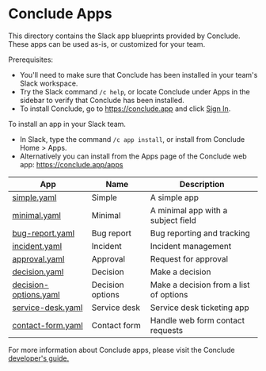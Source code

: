 # Conclude Apps

This directory contains the Slack app blueprints provided by Conclude. These apps can be used as-is, or customized
for your team.

Prerequisites:
- You'll need to make sure that Conclude has been installed in your team's Slack workspace.
- Try the Slack command `/c help`, or locate Conclude under Apps in the sidebar to verify that Conclude has been installed.
- To install Conclude, go to https://conclude.app and click [Sign In](https://conclude.app/signin).

To install an app in your Slack team.
- In Slack, type the command `/c app install`, or install from Conclude Home > Apps.
- Alternatively you can install from the Apps page of the Conclude web app: https://conclude.app/apps



| App | Name | Description |
| --- | ---- | ----------- |
| [simple.yaml](/simple.yaml) | Simple | A simple app |
| [minimal.yaml](/minimal.yaml) | Minimal | A minimal app with a subject field |
| [bug-report.yaml](/bug-report.yaml) | Bug report | Bug reporting and tracking |
| [incident.yaml](/incident.yaml) | Incident | Incident management |
| [approval.yaml](/approval.yaml) | Approval | Request for approval |
| [decision.yaml](/decision.yaml) | Decision | Make a decision |
| [decision-options.yaml](/decision-options.yaml) | Decision options | Make a decision from a list of options |
| [service-desk.yaml](/service-desk.yaml) | Service desk | Service desk ticketing app |
| [contact-form.yaml](/contact-form.yaml) | Contact form | Handle web form contact requests |

For more information about Conclude apps, please visit
the Conclude [developer's guide.](https://conclude.app/doc/developer/)

